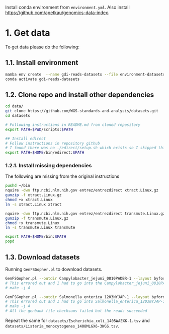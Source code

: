 Install conda environment from `environment.yml`. Also install <https://github.com/apetkau/genomics-data-index>.

# 1. Get data

To get data please do the following:

## 1.1. Install environment

```bash
mamba env create  --name gdi-reads-datasets --file environment-datasets.yml
conda activate gdi-reads-datasets
```

## 1.2. Clone repo and install other dependencies

```bash
cd data/
git clone https://github.com/WGS-standards-and-analysis/datasets.git
cd datasets

# Following instructions in README.md from cloned repository
export PATH=$PWD/scripts:$PATH

## Install edirect
# Follow instructions in repository github
# I found there was no ./edirect/setup.sh which exists so I skipped this step
export PATH=$HOME/bin/edirect:$PATH
```

### 1.2.1. Install missing dependencies

The following are missing from the original instructions

```bash
pushd ~/bin
nquire -dwn ftp.ncbi.nlm.nih.gov entrez/entrezdirect xtract.Linux.gz
gunzip -f xtract.Linux.gz
chmod +x xtract.Linux
ln -s xtract.Linux xtract

nquire -dwn ftp.ncbi.nlm.nih.gov entrez/entrezdirect transmute.Linux.gz
gunzip -f transmute.Linux.gz
chmod +x transmute.Linux
ln -s transmute.Linux transmute

export PATH=$HOME/bin:$PATH
popd
```

## 1.3. Download datasets

Running `GenFSGopher.pl` to download datasets.

```bash
GenFSGopher.pl --outdir Campylobacter_jejuni_0810PADBR-1 --layout byformat --numcpus 4 datasets/Campylobacter_jejuni_0810PADBR-1.tsv
# This errored out and I had to go into the Campylobacter_jejuni_0810PADBR-1/ directory and run
# make -j 4

GenFSGopher.pl --outdir Salmonella_enterica_1203NYJAP-1 --layout byformat --numcpus 4 datasets/Salmonella_enterica_1203NYJAP-1.tsv
# This errored out and I had to go into Salmonella_enterica_1203NYJAP-1/ and run
# make -j 4
# All the genbank file checksums failed but the reads succeeded
```

Repeat the same for `datasets/Escherichia_coli_1405WAEXK-1.tsv` and `datasets/Listeria_monocytogenes_1408MLGX6-3WGS.tsv`.
